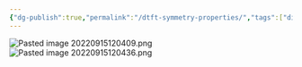 ```yaml
---
{"dg-publish":true,"permalink":"/dtft-symmetry-properties/","tags":["digitalsignalbehandling"]}
---
```


![Pasted image 20220915120409.png](/img/user/images/Pasted%20image%2020220915120409.png)
![Pasted image 20220915120436.png](/img/user/images/Pasted%20image%2020220915120436.png)
